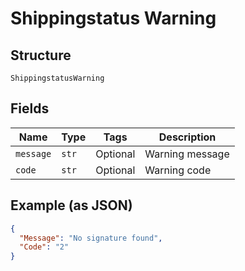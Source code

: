 
# Shippingstatus Warning

## Structure

`ShippingstatusWarning`

## Fields

| Name | Type | Tags | Description |
|  --- | --- | --- | --- |
| `message` | `str` | Optional | Warning message |
| `code` | `str` | Optional | Warning code |

## Example (as JSON)

```json
{
  "Message": "No signature found",
  "Code": "2"
}
```


